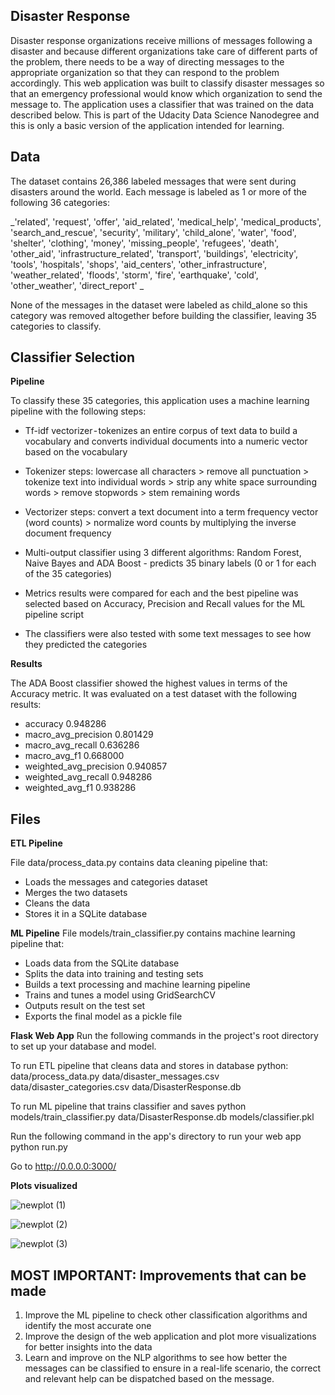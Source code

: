 **Disaster Response**
-----------------------
Disaster response organizations receive millions of messages following a disaster and because different organizations take care of different parts of the problem, there needs to be a way of directing messages to the appropriate organization so that they can respond to the problem accordingly. This web application was built to classify disaster messages so that an emergency professional would know which organization to send the message to. The application uses a classifier that was trained on the data described below. This is part of the Udacity Data Science Nanodegree and this is only a basic version of the application intended for learning.

**Data**
-----------------------
The dataset contains 26,386 labeled messages that were sent during disasters around the world. Each message is labeled as 1 or more of the following 36 categories:

_'related', 'request', 'offer', 'aid_related', 'medical_help', 'medical_products', 'search_and_rescue', 'security', 'military', 'child_alone', 'water', 'food', 'shelter', 'clothing', 'money', 'missing_people', 'refugees', 'death', 'other_aid', 'infrastructure_related', 'transport', 'buildings', 'electricity', 'tools', 'hospitals', 'shops', 'aid_centers', 'other_infrastructure', 'weather_related', 'floods', 'storm', 'fire', 'earthquake', 'cold', 
'other_weather', 'direct_report'
_

None of the messages in the dataset were labeled as child_alone so this category was removed altogether before building the classifier, leaving 35 categories to classify.

**Classifier Selection**
-----------------------

**Pipeline**

To classify these 35 categories, this application uses a machine learning pipeline with the following steps:

* Tf-idf vectorizer - tokenizes an entire corpus of text data to build a vocabulary and converts individual documents into a numeric vector based on the vocabulary

* Tokenizer steps: lowercase all characters > remove all punctuation > tokenize text into individual words > strip any white space surrounding words > remove stopwords > stem remaining words

* Vectorizer steps: convert a text document into a term frequency vector (word counts) > normalize word counts by multiplying the inverse document frequency

* Multi-output classifier using 3 different algorithms: Random Forest, Naive Bayes and ADA Boost - predicts 35 binary labels (0 or 1 for each of the 35 categories)

* Metrics results were compared for each and the best pipeline was selected based on Accuracy, Precision and Recall values for the ML pipeline script

* The classifiers were also tested with some text messages to see how they predicted the categories

**Results**

The ADA Boost classifier showed the highest values in terms of the Accuracy metric. It was evaluated on a test dataset with the following results:

- accuracy                  0.948286
- macro_avg_precision       0.801429
- macro_avg_recall          0.636286
- macro_avg_f1              0.668000
- weighted_avg_precision    0.940857
- weighted_avg_recall       0.948286
- weighted_avg_f1           0.938286

**Files**
-------------------

**ETL Pipeline**

File data/process_data.py contains data cleaning pipeline that:

* Loads the messages and categories dataset
* Merges the two datasets
* Cleans the data
* Stores it in a SQLite database

**ML Pipeline**
File models/train_classifier.py contains machine learning pipeline that:

* Loads data from the SQLite database
* Splits the data into training and testing sets
* Builds a text processing and machine learning pipeline
* Trains and tunes a model using GridSearchCV
* Outputs result on the test set
* Exports the final model as a pickle file

**Flask Web App**
Run the following commands in the project's root directory to set up your database and model.

To run ETL pipeline that cleans data and stores in database python: data/process_data.py data/disaster_messages.csv data/disaster_categories.csv data/DisasterResponse.db

To run ML pipeline that trains classifier and saves python models/train_classifier.py data/DisasterResponse.db models/classifier.pkl

Run the following command in the app's directory to run your web app python run.py

Go to http://0.0.0.0:3000/

**Plots visualized**

![newplot (1)](https://user-images.githubusercontent.com/28513435/172015450-972279f3-9498-49c6-be4c-5768268855bc.png)


![newplot (2)](https://user-images.githubusercontent.com/28513435/172015499-9b73f493-4ccf-4d57-b8c6-d00e8d506e7d.png)


![newplot (3)](https://user-images.githubusercontent.com/28513435/172015520-1e23faeb-8302-4999-bdec-da50fbf70834.png)


**MOST IMPORTANT: Improvements that can be made**
--------------------------------------------------
1. Improve the ML pipeline to check other classification algorithms and identify the most accurate one
2. Improve the design of the web application and plot more visualizations for better insights into the data
3. Learn and improve on the NLP algorithms to see how better the messages can be classified to ensure in a real-life scenario, the correct and relevant help can be dispatched based on the message.
